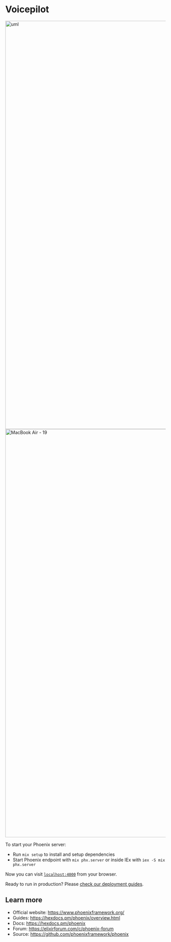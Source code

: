 # Voicepilot

<img width="1280" alt="uml" src="https://user-images.githubusercontent.com/54992484/227782155-6f615476-2127-4fe8-b894-b8c668a3b0a5.png">

<img width="1280" alt="MacBook Air - 19" src="https://user-images.githubusercontent.com/54992484/226198037-7282e0b3-1c68-457d-b133-23072097501e.png">

To start your Phoenix server:

  * Run `mix setup` to install and setup dependencies
  * Start Phoenix endpoint with `mix phx.server` or inside IEx with `iex -S mix phx.server`

Now you can visit [`localhost:4000`](http://localhost:4000) from your browser.

Ready to run in production? Please [check our deployment guides](https://hexdocs.pm/phoenix/deployment.html).

## Learn more

  * Official website: https://www.phoenixframework.org/
  * Guides: https://hexdocs.pm/phoenix/overview.html
  * Docs: https://hexdocs.pm/phoenix
  * Forum: https://elixirforum.com/c/phoenix-forum
  * Source: https://github.com/phoenixframework/phoenix
